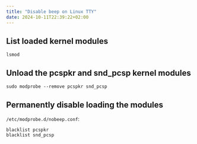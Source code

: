 ```yaml
---
title: "Disable beep on Linux TTY"
date: 2024-10-11T22:39:22+02:00
---
```


## List loaded kernel modules

```terminal
lsmod
```

## Unload the pcspkr and snd_pcsp kernel modules

```terminal
sudo modprobe --remove pcspkr snd_pcsp
```

## Permanently disable loading the modules

`/etc/modprobe.d/nobeep.conf`:

```text
blacklist pcspkr
blacklist snd_pcsp
```
